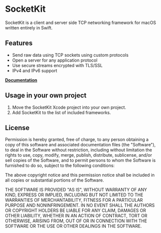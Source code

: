 # SocketKit
SocketKit is a client and server side TCP networking framework for macOS written entirely in Swift.

## Features
- Send raw data using TCP sockets using custom protocols 
- Open a server for any application protocol
- Use secure streams encrypted with TLS/SSL
- IPv4 and IPv6 support

**[Documentation](https://palle-k.github.io/SocketKit/)**

## Usage in your own project
1. Move the SocketKit Xcode project into your own project.
2. Add SocketKit to the list of included frameworks.

## License
Permission is hereby granted, free of charge, to any person obtaining a copy of this software and associated documentation files (the "Software"), to deal in the Software without restriction, including without limitation the rights to use, copy, modify, merge, publish, distribute, sublicense, and/or sell copies of the Software, and to permit persons to whom the Software is furnished to do so, subject to the following conditions:

The above copyright notice and this permission notice shall be included in all copies or substantial portions of the Software.

THE SOFTWARE IS PROVIDED "AS IS", WITHOUT WARRANTY OF ANY KIND, EXPRESS OR IMPLIED, INCLUDING BUT NOT LIMITED TO THE WARRANTIES OF MERCHANTABILITY, FITNESS FOR A PARTICULAR PURPOSE AND NONINFRINGEMENT. IN NO EVENT SHALL THE AUTHORS OR COPYRIGHT HOLDERS BE LIABLE FOR ANY CLAIM, DAMAGES OR OTHER LIABILITY, WHETHER IN AN ACTION OF CONTRACT, TORT OR OTHERWISE, ARISING FROM, OUT OF OR IN CONNECTION WITH THE SOFTWARE OR THE USE OR OTHER DEALINGS IN THE SOFTWARE.
